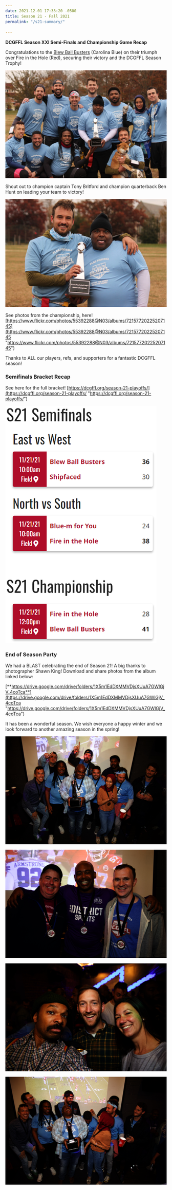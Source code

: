 ```yaml
---
date: 2021-12-01 17:33:20 -0500
title: Season 21 - Fall 2021
permalink: "/s21-summary/"

---
```

**DCGFFL Season XXI Semi-Finals and Championship Game Recap**

Congratulations to the [Blew Ball Busters](https://dcgffl.us16.list-manage.com/track/click?u=44f118b44c71d10ae3076bec3&id=db6ea2ae60&e=c3641de19c) (Carolina Blue) on their triumph over Fire in the Hole (Red), securing their victory and the DCGFFL Season Trophy!

![](/img/a39dffb9-c81a-4b6c-a585-6509e13a8c7b.jpeg)

Shout out to champion captain Tony Britford and champion quarterback Ben Hunt on leading your team to victory!

![](/img/0108e031-0c44-48d3-b5cb-173fd0092a1c.jpeg)

See photos from the championship, here! [https://www.flickr.com/photos/55392288@N03/albums/72157720225207145](https://www.flickr.com/photos/55392288@N03/albums/72157720225207145 "https://www.flickr.com/photos/55392288@N03/albums/72157720225207145")

Thanks to ALL our players, refs, and supporters for a fantastic DCGFFL season!

### Semifinals Bracket Recap

See here for the full bracket! [https://dcgffl.org/season-21-playoffs/](https://dcgffl.org/season-21-playoffs/ "https://dcgffl.org/season-21-playoffs/")

![](/img/s21_semifinals_results.PNG)

### End of Season Party

We had a BLAST celebrating the end of Season 21!  A big thanks to photographer Shawn King! Download and share photos from the album linked below:

[**https://drive.google.com/drive/folders/1X5m1EdDXMMVDjsXUuA7GWlGjV_4coTca**](https://drive.google.com/drive/folders/1X5m1EdDXMMVDjsXUuA7GWlGjV_4coTca "https://drive.google.com/drive/folders/1X5m1EdDXMMVDjsXUuA7GWlGjV_4coTca")

It has been a wonderful season. We wish everyone a happy winter and we look forward to another amazing season in the spring!

![](/img/s21_season_end-6.jpeg)

![](/img/s21_season_end-1.jpeg)

![](/img/s21_season_end-4.jpeg)

![](/img/s21_season_end-5.jpeg)